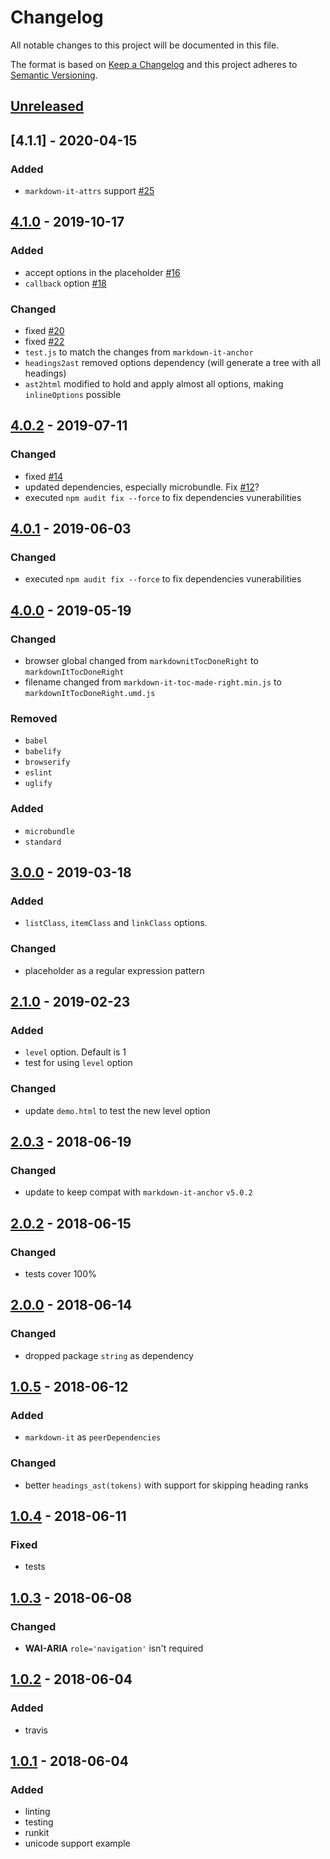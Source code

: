 # Changelog
All notable changes to this project will be documented in this file.

The format is based on [Keep a Changelog](http://keepachangelog.com/en/1.0.0/)
and this project adheres to [Semantic Versioning](http://semver.org/spec/v2.0.0.html).

## [Unreleased]

## [4.1.1] - 2020-04-15
### Added
- `markdown-it-attrs` support [#25](https://github.com/nagaozen/markdown-it-toc-done-right/issues/25)

## [4.1.0] - 2019-10-17
### Added
- accept options in the placeholder [#16](https://github.com/nagaozen/markdown-it-toc-done-right/issues/16)
- `callback` option [#18](https://github.com/nagaozen/markdown-it-toc-done-right/issues/18)
### Changed
- fixed [#20](https://github.com/nagaozen/markdown-it-toc-done-right/issues/20)
- fixed [#22](https://github.com/nagaozen/markdown-it-toc-done-right/issues/22)
- `test.js` to match the changes from `markdown-it-anchor`
- `headings2ast` removed options dependency (will generate a tree with all headings)
- `ast2html` modified to hold and apply almost all options, making `inlineOptions` possible

## [4.0.2] - 2019-07-11
### Changed
- fixed [#14](https://github.com/nagaozen/markdown-it-toc-done-right/issues/14)
- updated dependencies, especially microbundle. Fix [#12](https://github.com/nagaozen/markdown-it-toc-done-right/issues/12)?
- executed `npm audit fix --force` to fix dependencies vunerabilities

## [4.0.1] - 2019-06-03
### Changed
- executed `npm audit fix --force` to fix dependencies vunerabilities

## [4.0.0] - 2019-05-19
### Changed
-  browser global changed from `markdownitTocDoneRight` to `markdownItTocDoneRight`
-  filename changed from `markdown-it-toc-made-right.min.js` to `markdownItTocDoneRight.umd.js`
### Removed
- `babel`
- `babelify`
- `browserify`
- `eslint`
- `uglify`
### Added
- `microbundle`
- `standard`

## [3.0.0] - 2019-03-18
### Added
- `listClass`, `itemClass` and `linkClass` options.
### Changed
- placeholder as a regular expression pattern

## [2.1.0] - 2019-02-23
### Added
- `level` option. Default is 1
- test for using `level` option
### Changed
- update `demo.html` to test the new level option

## [2.0.3] - 2018-06-19
### Changed
- update to keep compat with `markdown-it-anchor` `v5.0.2`

## [2.0.2] - 2018-06-15
### Changed
- tests cover 100%

## [2.0.0] - 2018-06-14
### Changed
- dropped package `string` as dependency

## [1.0.5] - 2018-06-12
### Added
- `markdown-it` as `peerDependencies`

### Changed
- better `headings_ast(tokens)` with support for skipping heading ranks

## [1.0.4] - 2018-06-11
### Fixed
- tests

## [1.0.3] - 2018-06-08
### Changed
- **WAI-ARIA** `role='navigation'` isn't required

## [1.0.2] - 2018-06-04
### Added
- travis

## [1.0.1] - 2018-06-04
### Added
- linting
- testing
- runkit
- unicode support example

[Unreleased]: https://github.com/nagaozen/markdown-it-toc-done-right/compare/v4.1.0...HEAD
[4.1.0]: https://github.com/nagaozen/markdown-it-toc-done-right/compare/v4.0.2...v4.1.0
[4.0.2]: https://github.com/nagaozen/markdown-it-toc-done-right/compare/v4.0.1...v4.0.2
[4.0.1]: https://github.com/nagaozen/markdown-it-toc-done-right/compare/v4.0.0...v4.0.1
[4.0.0]: https://github.com/nagaozen/markdown-it-toc-done-right/compare/v3.0.0...v4.0.0
[3.0.0]: https://github.com/nagaozen/markdown-it-toc-done-right/compare/v2.1.0...v3.0.0
[2.1.0]: https://github.com/nagaozen/markdown-it-toc-done-right/compare/v2.0.3...v2.1.0
[2.0.3]: https://github.com/nagaozen/markdown-it-toc-done-right/compare/v2.0.2...v2.0.3
[2.0.2]: https://github.com/nagaozen/markdown-it-toc-done-right/compare/v2.0.0...v2.0.2
[2.0.0]: https://github.com/nagaozen/markdown-it-toc-done-right/compare/v1.0.5...v2.0.0
[1.0.5]: https://github.com/nagaozen/markdown-it-toc-done-right/compare/v1.0.4...v1.0.5
[1.0.4]: https://github.com/nagaozen/markdown-it-toc-done-right/compare/v1.0.3...v1.0.4
[1.0.3]: https://github.com/nagaozen/markdown-it-toc-done-right/compare/v1.0.2...v1.0.3
[1.0.2]: https://github.com/nagaozen/markdown-it-toc-done-right/compare/v1.0.1...v1.0.2
[1.0.1]: https://github.com/nagaozen/markdown-it-toc-done-right/compare/v1.0.0...v1.0.1
